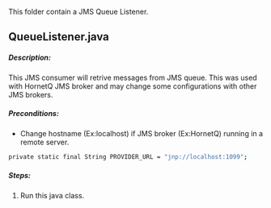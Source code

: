 This folder contain a JMS Queue Listener.
## QueueListener.java

##### Description:
This JMS consumer will retrive messages from JMS queue. This was used with HornetQ JMS broker and may change some configurations with other JMS brokers.

##### Preconditions:
- Change hostname (Ex:localhost) if JMS broker (Ex:HornetQ) running in a remote server.
```sh
private static final String PROVIDER_URL = "jnp://localhost:1099";
```
##### Steps:
1) Run this java class.





